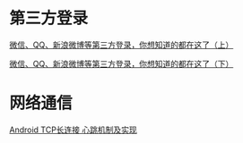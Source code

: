 # 第三方登录

[微信、QQ、新浪微博等第三方登录，你想知道的都在这了（上）](https://www.jianshu.com/p/133d84042483)

[微信、QQ、新浪微博等第三方登录，你想知道的都在这了（下）](https://www.jianshu.com/p/e2636421eba5)

# 网络通信

[Android TCP长连接 心跳机制及实现](https://blog.csdn.net/TTKatrina/article/details/72956338)